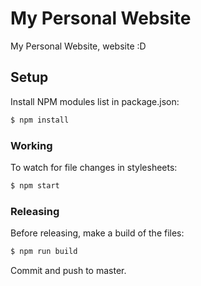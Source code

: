 # My Personal Website

My Personal Website, website :D

## Setup

Install NPM modules list in package.json:

```bash
$ npm install
```

### Working

To watch for file changes in stylesheets:

```bash
$ npm start
```

### Releasing

Before releasing, make a build of the files:

```bash
$ npm run build
```

Commit and push to master.
